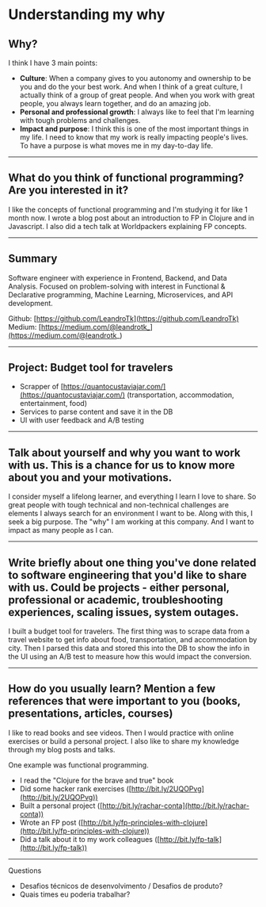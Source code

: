 # Understanding my why

## **Why?**

I think I have 3 main points:

- **Culture**: When a company gives to you autonomy and ownership to be you and do the your best work. And when I think of a great culture, I actually think of a group of great people. And when you work with great people, you always learn together, and do an amazing job.
- **Personal and professional growth**: I always like to feel that I'm learning with tough problems and challenges.
- **Impact and purpose**: I think this is one of the most important things in my life. I need to know that my work is really impacting people's lives. To have a purpose is what moves me in my day-to-day life.

---

## **What do you think of functional programming? Are you interested in it?**

I like the concepts of functional programming and I'm studying it for like 1 month now. I wrote a blog post about an introduction to FP in Clojure and in Javascript. I also did a tech talk at Worldpackers explaining FP concepts.

---

## Summary

Software engineer with experience in Frontend, Backend, and Data Analysis. Focused on problem-solving with interest in Functional & Declarative programming, Machine Learning, Microservices, and API development.

Github: [https://github.com/LeandroTk](https://github.com/LeandroTk)
Medium: [https://medium.com/@leandrotk_](https://medium.com/@leandrotk_)

---

## **Project: Budget tool for travelers**

- Scrapper of [https://quantocustaviajar.com/](https://quantocustaviajar.com/) (transportation, accommodation, entertainment, food)
- Services to parse content and save it in the DB
- UI with user feedback and A/B testing

---

## Talk about yourself and why you want to work with us. This is a chance for us to know more about you and your motivations.

I consider myself a lifelong learner, and everything I learn I love to share. So great people with tough technical and non-technical challenges are elements I always search for an environment I want to be. Along with this, I seek a big purpose. The "why" I am working at this company. And I want to impact as many people as I can.

---

## Write briefly about one thing you've done related to software engineering that you'd like to share with us. Could be projects - either personal, professional or academic, troubleshooting experiences, scaling issues, system outages.

I built a budget tool for travelers. The first thing was to scrape data from a travel website to get info about food, transportation, and accommodation by city. Then I parsed this data and stored this into the DB to show the info in the UI using an A/B test to measure how this would impact the conversion.

---

## How do you usually learn? Mention a few references that were important to you (books, presentations, articles, courses)

I like to read books and see videos. Then I would practice with online exercises or build a personal project. I also like to share my knowledge through my blog posts and talks.

One example was functional programming.

- I read the "Clojure for the brave and true" book
- Did some hacker rank exercises ([http://bit.ly/2UQOPvg](http://bit.ly/2UQOPvg))
- Built a personal project ([http://bit.ly/rachar-conta](http://bit.ly/rachar-conta))
- Wrote an FP post ([http://bit.ly/fp-principles-with-clojure](http://bit.ly/fp-principles-with-clojure))
- Did a talk about it to my work colleagues ([http://bit.ly/fp-talk](http://bit.ly/fp-talk))

---

Questions

- Desafios técnicos de desenvolvimento / Desafios de produto?
- Quais times eu poderia trabalhar?
